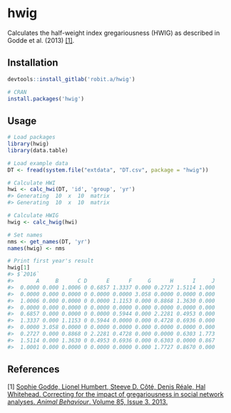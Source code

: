 
# hwig

Calculates the half-weight index gregariousness (HWIG) as described in
Godde et al. (2013) [\[1\]](#references).

## Installation

``` r
devtools::install_gitlab('robit.a/hwig')

# CRAN
install.packages('hwig')
```

## Usage

``` r
# Load packages
library(hwig)
library(data.table)

# Load example data
DT <- fread(system.file("extdata", "DT.csv", package = "hwig"))

# Calculate HWI
hwi <- calc_hwi(DT, 'id', 'group', 'yr')
#> Generating  10  x  10  matrix
#> Generating  10  x  10  matrix

# Calculate HWIG
hwig <- calc_hwig(hwi)

# Set names
nms <- get_names(DT, 'yr')
names(hwig) <- nms

# Print first year's result
hwig[1]
#> $`2016`
#>       A     B      C D      E      F     G      H      I     J
#>  0.0000 0.000 1.0006 0 0.6857 1.3337 0.000 0.2727 1.5114 1.000
#>  0.0000 0.000 0.0000 0 0.0000 0.0000 3.058 0.0000 0.0000 0.000
#>  1.0006 0.000 0.0000 0 0.0000 1.1153 0.000 0.8868 1.3630 0.000
#>  0.0000 0.000 0.0000 0 0.0000 0.0000 0.000 0.0000 0.0000 0.000
#>  0.6857 0.000 0.0000 0 0.0000 0.5944 0.000 2.2281 0.4953 0.000
#>  1.3337 0.000 1.1153 0 0.5944 0.0000 0.000 0.4728 0.6936 0.000
#>  0.0000 3.058 0.0000 0 0.0000 0.0000 0.000 0.0000 0.0000 0.000
#>  0.2727 0.000 0.8868 0 2.2281 0.4728 0.000 0.0000 0.6303 1.773
#>  1.5114 0.000 1.3630 0 0.4953 0.6936 0.000 0.6303 0.0000 0.867
#>  1.0001 0.000 0.0000 0 0.0000 0.0000 0.000 1.7727 0.8670 0.000
```

## References

\[1\] [Sophie Godde, Lionel Humbert, Steeve D. Côté, Denis Réale, Hal
Whitehead. Correcting for the impact of gregariousness in social network
analyses. *Animal Behaviour*. Volume 85, Issue 3.
2013.](https://www.sciencedirect.com/science/article/pii/S0003347212005593)
